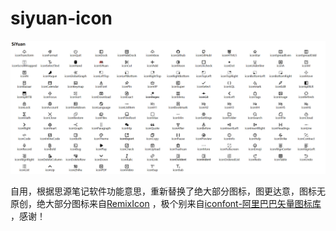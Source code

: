 # siyuan-icon

![preview](https://github.com/mozhux/Remix-icon/blob/master/Preview.png)

自用，根据思源笔记软件功能意思，重新替换了绝大部分图标，图更达意，图标无原创，绝大部分图标来自[RemixIcon](https://github.com/Remix-Design/remixicon#usage) ，极个别来自[iconfont-阿里巴巴矢量图标库](https://www.iconfont.cn/) ，感谢！